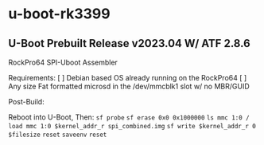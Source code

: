 # u-boot-rk3399
## U-Boot Prebuilt Release v2023.04 W/ ATF 2.8.6

RockPro64 SPI-Uboot Assembler

Requirements:
[ ] Debian based OS already running on the RockPro64
[ ] Any size Fat formatted microsd in the /dev/mmcblk1 slot w/ no MBR/GUID

Post-Build:

Reboot into U-Boot, Then:
`sf probe`
`sf erase 0x0 0x1000000`
`ls mmc 1:0 /`
`load mmc 1:0 $kernel_addr_r spi_combined.img`
`sf write $kernel_addr_r 0 $filesize`
`reset`
`saveenv`
`reset`
